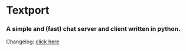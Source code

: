 # Textport
### A simple and (fast) chat server and client written in python.
Changelog: [click here](changelog.md)

